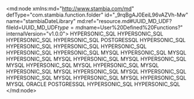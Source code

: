 <?xml version="1.0" encoding="UTF-8"?>
<md:node xmlns:md="http://www.stambia.com/md" defType="com.stambia.function.folder" id="_9rqBgAJ0EeiL96vAZVh-Mw" name="stambiaDateLibrary" md:ref="resource.md#UUID_MD_UDF?fileId=UUID_MD_UDF$type=md$name=User%20Defined%20Functions?" internalVersion="v1.0.0">
  <attribute defType="com.stambia.function.folder.prefix" id="_9rqBgQJ0EeiL96vAZVh-Mw" value="d"/>
  <node defType="com.stambia.function.function" id="_9rqBggJ0EeiL96vAZVh-Mw" name="quarter">
    <attribute defType="com.stambia.function.function.description" id="_9rqBgwJ0EeiL96vAZVh-Mw" value="quarter of a timestamp"/>
    <node defType="com.stambia.function.parameter" id="_9rqBhAJ0EeiL96vAZVh-Mw" name="timestamp"/>
    <node defType="com.stambia.function.implementation" id="_9rqBhQJ0EeiL96vAZVh-Mw" name="quarter">
      <attribute defType="com.stambia.function.implementation.productCode" id="_9rqBhgJ0EeiL96vAZVh-Mw">
        <values>HYPERSONIC_SQL</values>
      </attribute>
      <attribute defType="com.stambia.function.implementation.expression" id="_9rqBhwJ0EeiL96vAZVh-Mw" value="quarter($timestamp)"/>
    </node>
  </node>
  <node defType="com.stambia.function.function" id="_9rqokgJ0EeiL96vAZVh-Mw" name="dayName">
    <attribute defType="com.stambia.function.function.description" id="_9rqokwJ0EeiL96vAZVh-Mw" value="Name of the day of a timestamp"/>
    <node defType="com.stambia.function.parameter" id="_9rqolAJ0EeiL96vAZVh-Mw" name="timestamp"/>
    <node defType="com.stambia.function.implementation" id="_9rqolQJ0EeiL96vAZVh-Mw" name="dayname">
      <attribute defType="com.stambia.function.implementation.productCode" id="_9rqolgJ0EeiL96vAZVh-Mw">
        <values>HYPERSONIC_SQL</values>
      </attribute>
      <attribute defType="com.stambia.function.implementation.expression" id="_9rqolwJ0EeiL96vAZVh-Mw" value="dayname($timestamp)"/>
    </node>
  </node>
  <node defType="com.stambia.function.function" id="_9rqomAJ0EeiL96vAZVh-Mw" name="dayOfWeek">
    <attribute defType="com.stambia.function.function.description" id="_9rqomQJ0EeiL96vAZVh-Mw" value="Day of the week of a timestamp"/>
    <node defType="com.stambia.function.parameter" id="_9rqomgJ0EeiL96vAZVh-Mw" name="timestamp"/>
    <node defType="com.stambia.function.implementation" id="_9rqomwJ0EeiL96vAZVh-Mw" name="dayofweek">
      <attribute defType="com.stambia.function.implementation.productCode" id="_9rqonAJ0EeiL96vAZVh-Mw">
        <values>HYPERSONIC_SQL</values>
      </attribute>
      <attribute defType="com.stambia.function.implementation.expression" id="_9rqonQJ0EeiL96vAZVh-Mw" value="dayofweek($timestamp)"/>
    </node>
  </node>
  <node defType="com.stambia.function.function" id="_9rqongJ0EeiL96vAZVh-Mw" name="currentTimestamp">
    <attribute defType="com.stambia.function.function.description" id="_9rqonwJ0EeiL96vAZVh-Mw" value="Current timestamp"/>
    <node defType="com.stambia.function.implementation" id="_9rqooAJ0EeiL96vAZVh-Mw" name="Direct_Timestamp">
      <attribute defType="com.stambia.function.implementation.productCode" id="_9rqooQJ0EeiL96vAZVh-Mw">
        <values>HYPERSONIC_SQL</values>
        <values>POSTGRESSQL</values>
      </attribute>
      <attribute defType="com.stambia.function.implementation.expression" id="_9rqoogJ0EeiL96vAZVh-Mw" value="current_timestamp"/>
    </node>
  </node>
  <node defType="com.stambia.function.function" id="_9rqotwJ0EeiL96vAZVh-Mw" name="year">
    <attribute defType="com.stambia.function.function.description" id="_9rqouAJ0EeiL96vAZVh-Mw" value="Year of a timestamp"/>
    <node defType="com.stambia.function.parameter" id="_9rqouQJ0EeiL96vAZVh-Mw" name="timestamp"/>
    <node defType="com.stambia.function.implementation" id="_9rqougJ0EeiL96vAZVh-Mw" name="year">
      <attribute defType="com.stambia.function.implementation.productCode" id="_9rqouwJ0EeiL96vAZVh-Mw">
        <values>HYPERSONIC_SQL</values>
      </attribute>
      <attribute defType="com.stambia.function.implementation.expression" id="_9rqovAJ0EeiL96vAZVh-Mw" value="year($timestamp)"/>
    </node>
  </node>
  <node defType="com.stambia.function.function" id="_9rrPpAJ0EeiL96vAZVh-Mw" name="month">
    <attribute defType="com.stambia.function.function.description" id="_9rrPpQJ0EeiL96vAZVh-Mw" value="Month of a timestamp"/>
    <node defType="com.stambia.function.parameter" id="_9rrPpgJ0EeiL96vAZVh-Mw" name="timestamp"/>
    <node defType="com.stambia.function.implementation" id="_9rrPpwJ0EeiL96vAZVh-Mw" name="month">
      <attribute defType="com.stambia.function.implementation.productCode" id="_9rrPqAJ0EeiL96vAZVh-Mw">
        <values>HYPERSONIC_SQL</values>
      </attribute>
      <attribute defType="com.stambia.function.implementation.expression" id="_9rrPqQJ0EeiL96vAZVh-Mw" value="month($timestamp)"/>
    </node>
  </node>
  <node defType="com.stambia.function.function" id="_9rrPqgJ0EeiL96vAZVh-Mw" name="monthName">
    <attribute defType="com.stambia.function.function.description" id="_9rrPqwJ0EeiL96vAZVh-Mw" value="Month name of a timestamp"/>
    <node defType="com.stambia.function.parameter" id="_9rrPrAJ0EeiL96vAZVh-Mw" name="timestamp"/>
    <node defType="com.stambia.function.implementation" id="_9rrPrQJ0EeiL96vAZVh-Mw" name="monthname">
      <attribute defType="com.stambia.function.implementation.productCode" id="_9rrPrgJ0EeiL96vAZVh-Mw">
        <values>HYPERSONIC_SQL</values>
      </attribute>
      <attribute defType="com.stambia.function.implementation.expression" id="_9rrPrwJ0EeiL96vAZVh-Mw" value="monthname($timestamp)"/>
    </node>
  </node>
  <node defType="com.stambia.function.function" id="_9rr2zAJ0EeiL96vAZVh-Mw" name="stringToTimestamp">
    <attribute defType="com.stambia.function.function.description" id="_9rr2zQJ0EeiL96vAZVh-Mw" value="Conversion from string to timestamp"/>
    <node defType="com.stambia.function.parameter" id="_9rr2zgJ0EeiL96vAZVh-Mw" name="string"/>
    <node defType="com.stambia.function.implementation" id="_9rr2zwJ0EeiL96vAZVh-Mw" name="WithConvert">
      <attribute defType="com.stambia.function.implementation.productCode" id="_9rr20AJ0EeiL96vAZVh-Mw">
        <values>HYPERSONIC_SQL</values>
      </attribute>
      <attribute defType="com.stambia.function.implementation.expression" id="_9rr20QJ0EeiL96vAZVh-Mw" value="convert($string,TIMESTAMP) "/>
    </node>
  </node>
  <node defType="com.stambia.function.function" id="_9rr22gJ0EeiL96vAZVh-Mw" name="day">
    <attribute defType="com.stambia.function.function.description" id="_9rr22wJ0EeiL96vAZVh-Mw" value="Day of a timestamp"/>
    <node defType="com.stambia.function.parameter" id="_9rr23AJ0EeiL96vAZVh-Mw" name="timestamp"/>
    <node defType="com.stambia.function.implementation" id="_9rr23QJ0EeiL96vAZVh-Mw" name="day">
      <attribute defType="com.stambia.function.implementation.productCode" id="_9rr23gJ0EeiL96vAZVh-Mw">
        <values>HYPERSONIC_SQL</values>
      </attribute>
      <attribute defType="com.stambia.function.implementation.expression" id="_9rr23wJ0EeiL96vAZVh-Mw" value="day($timestamp)"/>
    </node>
  </node>
  <node defType="com.stambia.function.function" id="_plvUwAJ3EeiL96vAZVh-Mw" name="currentDate">
    <attribute defType="com.stambia.function.function.description" id="_plvUwQJ3EeiL96vAZVh-Mw" value="This function is equivalent to CURRENT_DATE."/>
    <node defType="com.stambia.function.implementation" id="_plvUwgJ3EeiL96vAZVh-Mw" name="HSQL">
      <attribute defType="com.stambia.function.implementation.productCode" id="_plvUwwJ3EeiL96vAZVh-Mw">
        <values>HYPERSONIC_SQL</values>
        <values>MYSQL</values>
      </attribute>
      <attribute defType="com.stambia.function.implementation.expression" id="_plvUxAJ3EeiL96vAZVh-Mw" value="CURDATE()"/>
    </node>
  </node>
  <node defType="com.stambia.function.function" id="_plvUxQJ3EeiL96vAZVh-Mw" name="currentTime">
    <attribute defType="com.stambia.function.function.description" id="_plvUxgJ3EeiL96vAZVh-Mw" value="This function is equivalent to LOCALTIME."/>
    <node defType="com.stambia.function.implementation" id="_plvUxwJ3EeiL96vAZVh-Mw" name="HSQL">
      <attribute defType="com.stambia.function.implementation.productCode" id="_plvUyAJ3EeiL96vAZVh-Mw">
        <values>HYPERSONIC_SQL</values>
        <values>MYSQL</values>
      </attribute>
      <attribute defType="com.stambia.function.implementation.expression" id="_plvUyQJ3EeiL96vAZVh-Mw" value="CURTIME()"/>
    </node>
  </node>
  <node defType="com.stambia.function.function" id="_yWhN6wJ3EeiL96vAZVh-Mw" name="dateDifference">
    <attribute defType="com.stambia.function.function.description" id="_yWhN7AJ3EeiL96vAZVh-Mw" value="The DATEADD and DATEDIFF functions are alternatives to TIMESTAMPADD and TIMESTAMPDIFF, with fewer available field options. The field names are specified as strings or as keywords. The short field names translate to YEAR, MONTH, DAY, HOUR, MINUTE, SECOND and MILLISECOND. DATEDIFF is evaluated as &lt;datetime value expr 2> - &lt;datetime value expr 1>. "/>
    <node defType="com.stambia.function.implementation" id="_yWhN7QJ3EeiL96vAZVh-Mw" name="HSQL">
      <attribute defType="com.stambia.function.implementation.productCode" id="_yWhN7gJ3EeiL96vAZVh-Mw">
        <values>HYPERSONIC_SQL</values>
      </attribute>
      <attribute defType="com.stambia.function.implementation.expression" id="_yWhN7wJ3EeiL96vAZVh-Mw" value="DATEDIFF($field,$numeric_value_expr,$datetime_value_expr)"/>
    </node>
    <node defType="com.stambia.function.parameter" id="_yWhN8AJ3EeiL96vAZVh-Mw" name="field"/>
    <node defType="com.stambia.function.parameter" id="_yWhN8QJ3EeiL96vAZVh-Mw" name="numeric_value_expr"/>
    <node defType="com.stambia.function.parameter" id="_yWhN8gJ3EeiL96vAZVh-Mw" name="datetime_value_expr"/>
    <node defType="com.stambia.function.implementation" id="_yWh08AJ3EeiL96vAZVh-Mw" name="MYSQL">
      <attribute defType="com.stambia.function.implementation.productCode" id="_yWh08QJ3EeiL96vAZVh-Mw">
        <values>MYSQL</values>
      </attribute>
      <attribute defType="com.stambia.function.implementation.expression" id="_yWh08gJ3EeiL96vAZVh-Mw" value="DATEDIFF($field,$numeric_value_expr)"/>
    </node>
  </node>
  <node defType="com.stambia.function.function" id="_6OvuZgJ3EeiL96vAZVh-Mw" name="dayOfMonth">
    <attribute defType="com.stambia.function.function.description" id="_6OvuZwJ3EeiL96vAZVh-Mw" value="This function is equivalent to EXTRACT ( DAY_OF_MONTH FROM ... ) Returns an integer value in the range of 1-31."/>
    <node defType="com.stambia.function.implementation" id="_6OvuaAJ3EeiL96vAZVh-Mw" name="HSQL">
      <attribute defType="com.stambia.function.implementation.productCode" id="_6OvuaQJ3EeiL96vAZVh-Mw">
        <values>HYPERSONIC_SQL</values>
        <values>MYSQL</values>
      </attribute>
      <attribute defType="com.stambia.function.implementation.expression" id="_6OvuagJ3EeiL96vAZVh-Mw" value="DAYOFMONTH($datetime_value_expr)"/>
    </node>
    <node defType="com.stambia.function.parameter" id="_6OvuawJ3EeiL96vAZVh-Mw" name="datetime_value_expr"/>
  </node>
  <node defType="com.stambia.function.function" id="__67OEAJ3EeiL96vAZVh-Mw" name="dayOfYear">
    <attribute defType="com.stambia.function.function.description" id="__67OEQJ3EeiL96vAZVh-Mw" value="This function is equivalent to EXTRACT ( DAY_OF_YEAR FROM ... ) Returns an integer value in the range of 1-366."/>
    <node defType="com.stambia.function.implementation" id="__67OEgJ3EeiL96vAZVh-Mw" name="HSQL">
      <attribute defType="com.stambia.function.implementation.productCode" id="__67OEwJ3EeiL96vAZVh-Mw">
        <values>HYPERSONIC_SQL</values>
        <values>MYSQL</values>
      </attribute>
      <attribute defType="com.stambia.function.implementation.expression" id="__67OFAJ3EeiL96vAZVh-Mw" value="DAYOFYEAR($datetime_value_expr)"/>
    </node>
    <node defType="com.stambia.function.parameter" id="__67OFQJ3EeiL96vAZVh-Mw" name="datetime_value_expr"/>
  </node>
  <node defType="com.stambia.function.function" id="_JeyJ9gJ4EeiL96vAZVh-Mw" name="hour">
    <attribute defType="com.stambia.function.function.description" id="_JeyJ9wJ4EeiL96vAZVh-Mw" value="This function is equivalent to EXTRACT ( HOUR FROM ... ) Returns an integer value in the range of 0-23."/>
    <node defType="com.stambia.function.implementation" id="_JeyJ-AJ4EeiL96vAZVh-Mw" name="HSQL">
      <attribute defType="com.stambia.function.implementation.productCode" id="_JeyJ-QJ4EeiL96vAZVh-Mw">
        <values>HYPERSONIC_SQL</values>
        <values>MYSQL</values>
      </attribute>
      <attribute defType="com.stambia.function.implementation.expression" id="_JeyJ-gJ4EeiL96vAZVh-Mw" value="HOUR($datetime_value_expr)"/>
    </node>
    <node defType="com.stambia.function.parameter" id="_JeyJ-wJ4EeiL96vAZVh-Mw" name="datetime_value_expr"/>
  </node>
  <node defType="com.stambia.function.function" id="_UPDOkAJ4EeiL96vAZVh-Mw" name="minute">
    <attribute defType="com.stambia.function.function.description" id="_UPDOkQJ4EeiL96vAZVh-Mw" value="This function is equivalent to EXTRACT ( MINUTE FROM ... ) Returns an integer value in the range of 0 - 59."/>
    <node defType="com.stambia.function.implementation" id="_UPDOkgJ4EeiL96vAZVh-Mw" name="HSQL">
      <attribute defType="com.stambia.function.implementation.productCode" id="_UPDOkwJ4EeiL96vAZVh-Mw">
        <values>HYPERSONIC_SQL</values>
        <values>MYSQL</values>
      </attribute>
      <attribute defType="com.stambia.function.implementation.expression" id="_UPDOlAJ4EeiL96vAZVh-Mw" value="MINUTE($datetime_value_expr)"/>
    </node>
    <node defType="com.stambia.function.parameter" id="_UPDOlQJ4EeiL96vAZVh-Mw" name="datetime_value_expr"/>
  </node>
  <node defType="com.stambia.function.function" id="_gAHo5QJ4EeiL96vAZVh-Mw" name="now">
    <attribute defType="com.stambia.function.function.description" id="_gAHo5gJ4EeiL96vAZVh-Mw" value="This function is equivalent to LOCALTIMESTAMP. It can be used as a no-arg function as the parens are optional."/>
    <node defType="com.stambia.function.implementation" id="_gAHo5wJ4EeiL96vAZVh-Mw" name="HSQL">
      <attribute defType="com.stambia.function.implementation.productCode" id="_gAHo6AJ4EeiL96vAZVh-Mw">
        <values>HYPERSONIC_SQL</values>
        <values>MYSQL</values>
      </attribute>
      <attribute defType="com.stambia.function.implementation.expression" id="_gAHo6QJ4EeiL96vAZVh-Mw" value="NOW()"/>
    </node>
  </node>
  <node defType="com.stambia.function.function" id="_s-N3AAJ4EeiL96vAZVh-Mw" name="second">
    <attribute defType="com.stambia.function.function.description" id="_s-N3AQJ4EeiL96vAZVh-Mw" value="This function is equivalent to EXTRACT ( SECOND FROM ... ) Returns an integer or decimal in the range of 0 - 59, with the same precision as the &lt;datetime value expr>. "/>
    <node defType="com.stambia.function.implementation" id="_s-N3AgJ4EeiL96vAZVh-Mw" name="HSQL">
      <attribute defType="com.stambia.function.implementation.productCode" id="_s-N3AwJ4EeiL96vAZVh-Mw">
        <values>HYPERSONIC_SQL</values>
        <values>MYSQL</values>
      </attribute>
      <attribute defType="com.stambia.function.implementation.expression" id="_s-N3BAJ4EeiL96vAZVh-Mw" value="SECOND($datetime_value_expr)"/>
    </node>
    <node defType="com.stambia.function.parameter" id="_s-N3BQJ4EeiL96vAZVh-Mw" name="datetime_value_expr"/>
  </node>
  <node defType="com.stambia.function.function" id="_s-N3BgJ4EeiL96vAZVh-Mw" name="secondSinceMidnight">
    <attribute defType="com.stambia.function.function.description" id="_s-N3BwJ4EeiL96vAZVh-Mw" value="This function is equivalent to EXTRACT ( SECONDS_SINCE_MIDNIGHT FROM ... ) Returns an integer in the range of 0 - 86399."/>
    <node defType="com.stambia.function.implementation" id="_s-N3CAJ4EeiL96vAZVh-Mw" name="HSQL">
      <attribute defType="com.stambia.function.implementation.productCode" id="_s-N3CQJ4EeiL96vAZVh-Mw">
        <values>HYPERSONIC_SQL</values>
      </attribute>
      <attribute defType="com.stambia.function.implementation.expression" id="_s-N3CgJ4EeiL96vAZVh-Mw" value="SECONDS_SINCE_MIDNIGHT($datetime_value_expr)"/>
    </node>
    <node defType="com.stambia.function.parameter" id="_s-N3CwJ4EeiL96vAZVh-Mw" name="datetime_value_expr"/>
  </node>
  <node defType="com.stambia.function.function" id="_TeZ_UAJ5EeiL96vAZVh-Mw" name="timestampAdd">
    <attribute defType="com.stambia.function.function.description" id="_TeZ_UQJ5EeiL96vAZVh-Mw" value="HyperSQL supports full SQL Standard datetime features. &#xD;&#xA;It supports adding integers representing units of time directly to datetime values &#xD;&#xA;using the arithmetic plus operator. It also supports subtracting one &lt;datetime value expr> &#xD;&#xA;from another in the given units of date or time using the minus operator.&#xD;&#xA; An example of &lt;datetime value expr> + &lt;numeric value expression> &lt;datetime field> is &#xD;&#xA;LOCALTIMESTAMP + 5 DAY. An example of ( &lt;datetime value expr> - &lt;numeric value expression> )&#xD;&#xA; &lt;datetime field> is (CURRENT_DATE - DATE '2008-08-8') MONTH which &#xD;&#xA;returns the number of calendar months between the two dates.&#xD;&#xA;&#xD;&#xA;The two JDBC functions, TIMESTAMPADD and TIMESTAMPDIFF perform a&#xD;&#xA; similar function to the above SQL expressions. The &lt;tsi datetime field> names are&#xD;&#xA; keywords and are different from those used in the EXTRACT functions. &#xD;&#xA;These names are valid for use only when calling these two functions. &#xD;&#xA;With TIMESTAMPDIFF, the names indicate the unit of time used to &#xD;&#xA;compute the difference between two datetime fields. &#xD;&#xA;With TIMESTAMPADD they represent the unit of time &#xD;&#xA;used for the &lt;numeric value expression>. &#xD;&#xA;The unit of time for each name is self-explanatory. &#xD;&#xA;In the case of SQL_TSI_FRAC_SECOND, the unit is nanosecond.&#xD;&#xA;&#xD;&#xA;The return value for TIMESTAMPADD is of the same type as the datetime argument used. &#xD;&#xA;The return type for TIMESTAMPDIFF is always BIGINT, regardless of the type of arguments. &#xD;&#xA;The two datetime arguments of TIMESTAMPDIFF should be of the same type. &#xD;&#xA;The TIME type is not supported for the arguments to these functions."/>
    <node defType="com.stambia.function.implementation" id="_TeZ_UgJ5EeiL96vAZVh-Mw" name="HSQL">
      <attribute defType="com.stambia.function.implementation.productCode" id="_TeZ_UwJ5EeiL96vAZVh-Mw">
        <values>HYPERSONIC_SQL</values>
      </attribute>
      <attribute defType="com.stambia.function.implementation.expression" id="_TeZ_VAJ5EeiL96vAZVh-Mw" value="TIMESTAMPADD($num_value_expr,$datetime_field,$datetime_value_expr)"/>
    </node>
    <node defType="com.stambia.function.parameter" id="_TeZ_VQJ5EeiL96vAZVh-Mw" name="num_value_expr"/>
    <node defType="com.stambia.function.parameter" id="_TeZ_VgJ5EeiL96vAZVh-Mw" name="datetime_field"/>
    <node defType="com.stambia.function.parameter" id="_TeZ_VwJ5EeiL96vAZVh-Mw" name="datetime_value_expr"/>
    <node defType="com.stambia.function.implementation" id="_TeZ_WAJ5EeiL96vAZVh-Mw" name="MYSQL">
      <attribute defType="com.stambia.function.implementation.productCode" id="_TeZ_WQJ5EeiL96vAZVh-Mw">
        <values>MYSQL</values>
      </attribute>
      <attribute defType="com.stambia.function.implementation.expression" id="_TeZ_WgJ5EeiL96vAZVh-Mw" value="TIMESTAMPADD($num_value_expr,$datetime_field)"/>
    </node>
  </node>
  <node defType="com.stambia.function.function" id="_TeZ_WwJ5EeiL96vAZVh-Mw" name="timestampDiff">
    <attribute defType="com.stambia.function.function.description" id="_TeZ_XAJ5EeiL96vAZVh-Mw" value="HyperSQL supports full SQL Standard datetime features. It supports adding integers representing units of time directly to datetime values using the arithmetic plus operator. It also supports subtracting one &lt;datetime value expr> from another in the given units of date or time using the minus operator. An example of &lt;datetime value expr> + &lt;numeric value expression> &lt;datetime field> is LOCALTIMESTAMP + 5 DAY. An example of ( &lt;datetime value expr> - &lt;numeric value expression> ) &lt;datetime field> is (CURRENT_DATE - DATE '2008-08-8') MONTH which returns the number of calendar months between the two dates.&#xD;&#xA;&#xD;&#xA;The two JDBC functions, TIMESTAMPADD and TIMESTAMPDIFF perform a similar function to the above SQL expressions. The &lt;tsi datetime field> names are keywords and are different from those used in the EXTRACT functions. These names are valid for use only when calling these two functions. With TIMESTAMPDIFF, the names indicate the unit of time used to compute the difference between two datetime fields. With TIMESTAMPADD they represent the unit of time used for the &lt;numeric value expression>. The unit of time for each name is self-explanatory. In the case of SQL_TSI_FRAC_SECOND, the unit is nanosecond.&#xD;&#xA;&#xD;&#xA;The return value for TIMESTAMPADD is of the same type as the datetime argument used. The return type for TIMESTAMPDIFF is always BIGINT, regardless of the type of arguments. The two datetime arguments of TIMESTAMPDIFF should be of the same type. The TIME type is not supported for the arguments to these functions."/>
    <node defType="com.stambia.function.implementation" id="_TeZ_XQJ5EeiL96vAZVh-Mw" name="HSQL">
      <attribute defType="com.stambia.function.implementation.productCode" id="_TeZ_XgJ5EeiL96vAZVh-Mw">
        <values>HYPERSONIC_SQL</values>
      </attribute>
      <attribute defType="com.stambia.function.implementation.expression" id="_TeZ_XwJ5EeiL96vAZVh-Mw" value="TIMESTAMPDIFF($datetime_field,$datetime_value_expr_1,$datetime_value_expr_2)"/>
    </node>
    <node defType="com.stambia.function.parameter" id="_TeZ_YAJ5EeiL96vAZVh-Mw" name="datetime_field"/>
    <node defType="com.stambia.function.parameter" id="_TeZ_YQJ5EeiL96vAZVh-Mw" name="datetime_value_expr_1"/>
    <node defType="com.stambia.function.parameter" id="_TeZ_YgJ5EeiL96vAZVh-Mw" name="datetime_value_expr_2"/>
    <node defType="com.stambia.function.implementation" id="_TeZ_YwJ5EeiL96vAZVh-Mw" name="MYSQL">
      <attribute defType="com.stambia.function.implementation.productCode" id="_TeZ_ZAJ5EeiL96vAZVh-Mw">
        <values>MYSQL</values>
      </attribute>
      <attribute defType="com.stambia.function.implementation.expression" id="_TeZ_ZQJ5EeiL96vAZVh-Mw" value="TIMESTAMPDIFF($datetime_field,$datetime_value_expr_1)"/>
    </node>
  </node>
  <node defType="com.stambia.function.function" id="_lOBbtgJ5EeiL96vAZVh-Mw" name="week">
    <attribute defType="com.stambia.function.function.description" id="_lOBbtwJ5EeiL96vAZVh-Mw" value="This function is equivalent to EXTRACT ( WEEK_OF_YEAR FROM ... ) Returns an integer in the range of 1 - 54."/>
    <node defType="com.stambia.function.implementation" id="_lOBbuAJ5EeiL96vAZVh-Mw" name="HSQL">
      <attribute defType="com.stambia.function.implementation.productCode" id="_lOBbuQJ5EeiL96vAZVh-Mw">
        <values>HYPERSONIC_SQL</values>
        <values>MYSQL</values>
      </attribute>
      <attribute defType="com.stambia.function.implementation.expression" id="_lOBbugJ5EeiL96vAZVh-Mw" value="WEEK($datetime_value_expr)"/>
    </node>
    <node defType="com.stambia.function.parameter" id="_lOCCwAJ5EeiL96vAZVh-Mw" name="datetime_value_expr"/>
  </node>
  <node defType="com.stambia.function.function" id="_bLkpYIqxEeq3wNFdv4f2nQ" name="to_date">
    <attribute defType="com.stambia.function.function.description" id="_d7JOAIqxEeq3wNFdv4f2nQ" value="Convert a string to a date with a format"/>
    <node defType="com.stambia.function.parameter" id="_eQwRoIqxEeq3wNFdv4f2nQ" name="stringExpressionToCast"/>
    <node defType="com.stambia.function.parameter" id="_haRnUIqxEeq3wNFdv4f2nQ" name="stringFormat"/>
    <node defType="com.stambia.function.implementation" id="_lzJFAYqxEeq3wNFdv4f2nQ" name="TO_DATE">
      <attribute defType="com.stambia.function.implementation.productCode" id="_SD4aMIqzEeq3wNFdv4f2nQ">
        <values>ORACLE</values>
        <values>POSTGRESSQL</values>
        <values>HYPERSONIC_SQL</values>
      </attribute>
      <attribute defType="com.stambia.function.implementation.expression" id="_TDbysIqzEeq3wNFdv4f2nQ" value="TO_DATE($stringExpressionToCast,$stringFormat)"/>
    </node>
  </node>
  <node defType="com.stambia.function.function" id="_YcZbcIqzEeq3wNFdv4f2nQ" name="to_timestamp">
    <attribute defType="com.stambia.function.function.description" id="_YcZbcYqzEeq3wNFdv4f2nQ" value="Convert a string to a timestamp with a format"/>
    <node defType="com.stambia.function.parameter" id="_YcZbcoqzEeq3wNFdv4f2nQ" name="stringExpressionToCast"/>
    <node defType="com.stambia.function.parameter" id="_YcZbc4qzEeq3wNFdv4f2nQ" name="stringFormat"/>
    <node defType="com.stambia.function.implementation" id="_YcZbdIqzEeq3wNFdv4f2nQ" name="TO_TIMESTAMP">
      <attribute defType="com.stambia.function.implementation.productCode" id="_YcZbdYqzEeq3wNFdv4f2nQ">
        <values>HYPERSONIC_SQL</values>
      </attribute>
      <attribute defType="com.stambia.function.implementation.expression" id="_YcZbdoqzEeq3wNFdv4f2nQ" value="TO_TIMESTAMP($stringExpressionToCast,$stringFormat)"/>
    </node>
  </node>
</md:node>